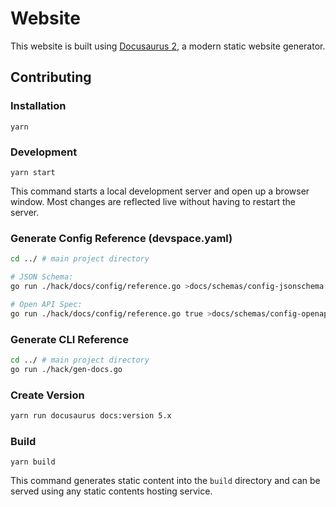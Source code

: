 # Website

This website is built using [Docusaurus 2](https://v2.docusaurus.io/), a modern static website generator.

## Contributing

### Installation

```
yarn
```

### Development
```
yarn start
```
This command starts a local development server and open up a browser window. Most changes are reflected live without having to restart the server.

### Generate Config Reference (devspace.yaml)
```bash
cd ../ # main project directory

# JSON Schema:
go run ./hack/docs/config/reference.go >docs/schemas/config-jsonschema.json

# Open API Spec:
go run ./hack/docs/config/reference.go true >docs/schemas/config-openapi.json
```

### Generate CLI Reference
```bash
cd ../ # main project directory
go run ./hack/gen-docs.go
```

### Create Version
```bash
yarn run docusaurus docs:version 5.x
```

### Build
```
yarn build
```
This command generates static content into the `build` directory and can be served using any static contents hosting service.
